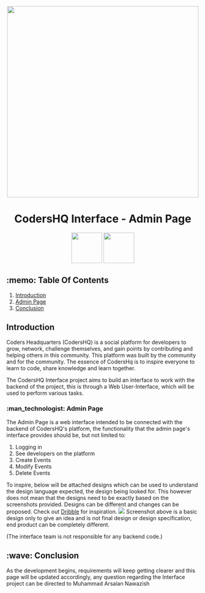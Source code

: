 <p align="center">
 <img width="500" src="https://www.arsal.xyz/CHQAssets/CHQLogoBlackBG.png">
 <h1 align="center">CodersHQ Interface - Admin Page</h1>
</p>

<p align="center">
 <a href="https://opensource.org/licenses/MIT" target="_blank"><img width="80" src="https://img.shields.io/badge/License-MIT-red.svg"></a>
 <a href="https://discord.gg/CPQHAZrg8b0" target="_blank"><img width="80" src="https://img.shields.io/badge/Discord-%237289DA.svg?style=for-the-badge&logo=discord&logoColor=white"></a>
</p>

<h2>:memo: Table Of Contents</h2>
<ol>
  <li><a href="#introduction">Introduction</a></li>
  <li><a href="#adminpage">Admin Page</a></li>
  <li><a href="#conclusion">Conclusion</a></li>
</ol>

<h2 id="introduction">Introduction</h2>
<p>Coders Headquarters (CodersHQ) is a social platform for developers to grow, network, challenge themselves, and gain points by contributing and helping others in this community. This platform was built by the community and for the community. The essence of CodersHq is to inspire everyone to learn to code, share knowledge and learn together.

The CodersHQ Interface project aims to build an interface to work with the backend of the project, this is through a Web User-Interface, which will be used to perform various tasks.</p>

<h3 id="adminpage">:man_technologist: Admin Page</h3>
<p> The Admin Page is a web interface intended to be connected with the backend of CodersHQ's platform, the functionality that the admin page's interface provides should be, but not limited to:
  <ol>
    <li>Logging in</li>
    <li>See developers on the platform</li>
    <li>Create Events</li>
    <li>Modify Events</li>
    <li>Delete Events</li>
  </ol>
To inspire, below will be attached designs which can be used to understand the design language expected, the design being looked for. This however does not mean that the designs need to be exactly based on the screenshots provided. Designs can be different and changes can be proposed. Check out <a href="https://dribbble.com/" target="_blank">Dribble</a> for inspiration.

<img src="https://www.arsal.xyz/CHQAssets/CHQ-AdminPage.png">
Screenshot above is a basic design only to give an idea and is not final design or design specification, end product can be completely different.

(The interface team is not responsible for any backend code.)</p>

<h2 id="conclusion">:wave: Conclusion</h2>
<p>As the development begins, requirements will keep getting clearer and this page will be updated accordingly, any question regarding the Interface project can be directed to Muhammad Arsalan Nawazish</p>
